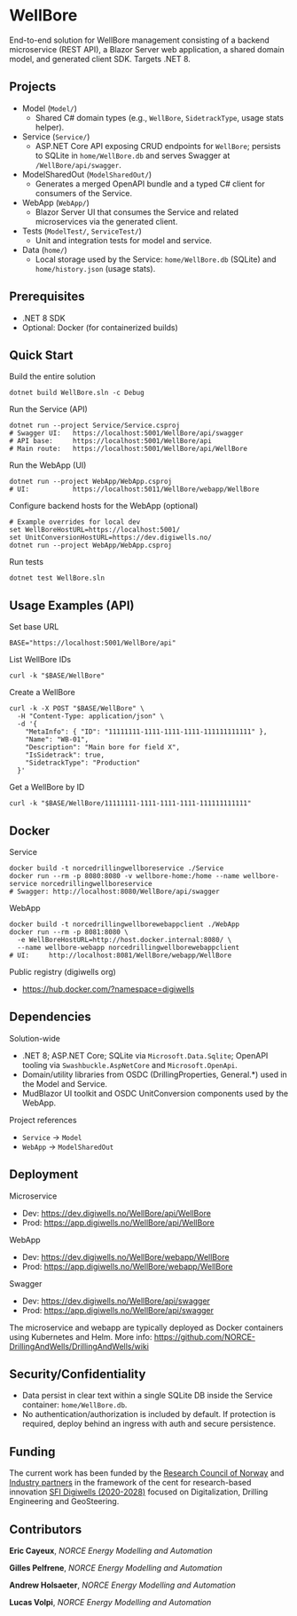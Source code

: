 # WellBore

End-to-end solution for WellBore management consisting of a backend microservice (REST API), a Blazor Server web application, a shared domain model, and generated client SDK. Targets .NET 8.

## Projects
- Model (`Model/`)
  - Shared C# domain types (e.g., `WellBore`, `SidetrackType`, usage stats helper).
- Service (`Service/`)
  - ASP.NET Core API exposing CRUD endpoints for `WellBore`; persists to SQLite in `home/WellBore.db` and serves Swagger at `/WellBore/api/swagger`.
- ModelSharedOut (`ModelSharedOut/`)
  - Generates a merged OpenAPI bundle and a typed C# client for consumers of the Service.
- WebApp (`WebApp/`)
  - Blazor Server UI that consumes the Service and related microservices via the generated client.
- Tests (`ModelTest/`, `ServiceTest/`)
  - Unit and integration tests for model and service.
- Data (`home/`)
  - Local storage used by the Service: `home/WellBore.db` (SQLite) and `home/history.json` (usage stats).

## Prerequisites
- .NET 8 SDK
- Optional: Docker (for containerized builds)

## Quick Start
Build the entire solution
```
dotnet build WellBore.sln -c Debug
```

Run the Service (API)
```
dotnet run --project Service/Service.csproj
# Swagger UI:   https://localhost:5001/WellBore/api/swagger
# API base:     https://localhost:5001/WellBore/api
# Main route:   https://localhost:5001/WellBore/api/WellBore
```

Run the WebApp (UI)
```
dotnet run --project WebApp/WebApp.csproj
# UI:           https://localhost:5011/WellBore/webapp/WellBore
```

Configure backend hosts for the WebApp (optional)
```
# Example overrides for local dev
set WellBoreHostURL=https://localhost:5001/
set UnitConversionHostURL=https://dev.digiwells.no/
dotnet run --project WebApp/WebApp.csproj
```

Run tests
```
dotnet test WellBore.sln
```

## Usage Examples (API)
Set base URL
```
BASE="https://localhost:5001/WellBore/api"
```

List WellBore IDs
```
curl -k "$BASE/WellBore"
```

Create a WellBore
```
curl -k -X POST "$BASE/WellBore" \
  -H "Content-Type: application/json" \
  -d '{
    "MetaInfo": { "ID": "11111111-1111-1111-1111-111111111111" },
    "Name": "WB-01",
    "Description": "Main bore for field X",
    "IsSidetrack": true,
    "SidetrackType": "Production"
  }'
```

Get a WellBore by ID
```
curl -k "$BASE/WellBore/11111111-1111-1111-1111-111111111111"
```

## Docker
Service
```
docker build -t norcedrillingwellboreservice ./Service
docker run --rm -p 8080:8080 -v wellbore-home:/home --name wellbore-service norcedrillingwellboreservice
# Swagger: http://localhost:8080/WellBore/api/swagger
```

WebApp
```
docker build -t norcedrillingwellborewebappclient ./WebApp
docker run --rm -p 8081:8080 \
  -e WellBoreHostURL=http://host.docker.internal:8080/ \
  --name wellbore-webapp norcedrillingwellborewebappclient
# UI:     http://localhost:8081/WellBore/webapp/WellBore
```

Public registry (digiwells org)
- https://hub.docker.com/?namespace=digiwells

## Dependencies
Solution-wide
- .NET 8; ASP.NET Core; SQLite via `Microsoft.Data.Sqlite`; OpenAPI tooling via `Swashbuckle.AspNetCore` and `Microsoft.OpenApi`.
- Domain/utility libraries from OSDC (DrillingProperties, General.*) used in the Model and Service.
- MudBlazor UI toolkit and OSDC UnitConversion components used by the WebApp.

Project references
- `Service` → `Model`
- `WebApp` → `ModelSharedOut`

## Deployment
Microservice
- Dev: https://dev.digiwells.no/WellBore/api/WellBore
- Prod: https://app.digiwells.no/WellBore/api/WellBore

WebApp
- Dev: https://dev.digiwells.no/WellBore/webapp/WellBore
- Prod: https://app.digiwells.no/WellBore/webapp/WellBore

Swagger
- Dev: https://dev.digiwells.no/WellBore/api/swagger
- Prod: https://app.digiwells.no/WellBore/api/swagger

The microservice and webapp are typically deployed as Docker containers using Kubernetes and Helm. More info: https://github.com/NORCE-DrillingAndWells/DrillingAndWells/wiki

## Security/Confidentiality
- Data persist in clear text within a single SQLite DB inside the Service container: `home/WellBore.db`.
- No authentication/authorization is included by default. If protection is required, deploy behind an ingress with auth and secure persistence.

## Funding

The current work has been funded by the [Research Council of Norway](https://www.forskningsradet.no/) and [Industry partners](https://www.digiwells.no/about/board/) in the framework of the cent for research-based innovation [SFI Digiwells (2020-2028)](https://www.digiwells.no/) focused on Digitalization, Drilling Engineering and GeoSteering. 

## Contributors

**Eric Cayeux**, *NORCE Energy Modelling and Automation*

**Gilles Pelfrene**, *NORCE Energy Modelling and Automation*

**Andrew Holsaeter**, *NORCE Energy Modelling and Automation*

**Lucas Volpi**, *NORCE Energy Modelling and Automation*

